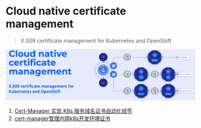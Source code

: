 # Cloud native certificate management

> X.509 certificate management for Kubernetes and OpenShift

![Alt Image Text](images/0_1.png "Body image")

1. [Cert-Manager 实现 K8s 服务域名证书自动化续签](1cert-manager-auto-lease.md)
2. [cert-manager管理内网k8s开发环境证书](2cert_prd.md)